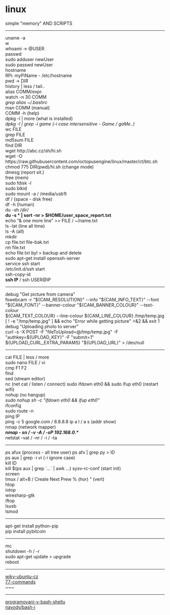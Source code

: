 # linux<br />

simple "memory" AND SCRIPTS<br />
<hr />
uname -a<br />
w<br />
whoami -> @USER<br />
passwd<br />
sudo adduser newUser<br />
sudo passwd newUser<br />
hostname<br />
RPi: myPiName - /etc/hostname<br />
pwd -> DIR<br />
history | less / tail..<br />
alias COMM/expr.<br />
watch -n 30 COMM<br />
<i>grep alias ~/.bashrc</i><br />
man COMM (manual)<br />
COMM -h (help)<br />
dpkg -l | more (what is installed)<br />
<i>dpkg -l | grep -i game (-i case intersensitive - Game / gaMe..)</i><br />
wc FILE<br />
grep FILE<br />
md5sum FILE<br />
find DIR<br />
wget http://abc.cz/sh/hi.sh<br />
wget -O https://raw.githubusercontent.com/octopusengine/linux/master/ct/btc.sh<br />
chmod 775 DIR(pwd)/hi.sh (change mode)<br />
dmesg (report sit.)<br />
free (mem)<br />
sudo fdisk -l<br />
sudo blkid<br />
sudo mount -a / /media/usb1t<br />
df / (space - disk free)<br />
df -h (human)<br />
du -sh /dir/<br />
<b>du -s * | sort -nr > $HOME/user_space_report.txt</b><br />
echo "& one more line" >> FILE / ~/name.txt<br />
ls -lat (line all time)<br />
ls -A (all)<br />
mkdir<br />
cp file.txt file-bak.txt<br />
rm file.txt<br />
echo file.txt byl > backup and delete<br />
sudo apt-get install openssh-server<br />
service ssh start<br />
/etc/init.d/ssh start<br />
ssh-copy-id<br />
<b>ssh IP</b> / ssh USER@IP<br />
<hr />
debug "Get picture from camera"<br />
fswebcam -r "${CAM_RESOLUTION}" --info "${CAM_INFO_TEXT}" --font "${CAM_FONT}" --banner-colour "${CAM_BANNER_COLOUR}" --text-colour<br /> ${CAM_TEXT_COLOUR} --line-colour ${CAM_LINE_COLOUR} /tmp/temp.jpg<br />
[ ! -e "/tmp/temp.jpg" ] && echo "Error while getting picture" >&2 && exit 1<br />
debug "Uploading photo to server"<br />
curl -s -X POST -F "fileToUpload=@/tmp/temp.jpg" -F "authkey=${UPLOAD_KEY}" -F "submit=1" ${UPLOAD_CURL_EXTRA_PARAMS} "${UPLOAD_URL}" > /dev/null
<hr />


cat FILE | less / more<br />
sudo nano FILE / vi<br />
cmp F1 F2<br />
find <br />
sed (stream editor)<br />
nc (net cat / listen / connect)
sudo ifdown eth0 && sudo ifup eth0 (restart wifi)<br />
nohup (no hangup)<br />
<i>sudo nohup sh -c "ifdown eth0 && ifup eth0"</i><br />
ifconfig<br />
sudo route -n<br />
ping IP<br />
ping -c 5 google.com / 8.8.8.8
ip a l / a s (addr show)<br />
nmap (network mapper)<br />
<b><i>nmap - sn / -v -A / -sP 192.168.0.*</i></b><br />
netstat -vat / -nr / -i / -ta<br />
<hr />
ps afux (process - all tree user)
ps afx | grep py > ID<br />
ps aux | grep -i vi (-i ignore case)<br />
kill ID<br />
kill $(ps aux | grep ´...´ | awk ...)
sysv-rc-conf (start init)<br />
screen<br />
tmux / alt+B / Create Next Prew % (hor) " (vert)<br />
htop<br />
iotop<br />
wiresharp-gtk<br />
iftop<br />
lsusb<br />
lsmod<br />
<hr />
apt-get install python-pip<br />
pip install pybitcoin<br / >
<hr />
mc<br />
shutdown -h / -r<br />
sudo apt-get update > upgrade<br />
reboot<br />

<hr />
<a href=http://wiki.ubuntu.cz/z%C3%A1kladn%C3%AD_p%C5%99%C3%ADkazy>wiky-ubuntu-cz</a><br />
<a href=http://searchdatacenter.techtarget.com/tutorial/77-Linux-commands-and-utilities-youll-actually-use>77-commands</a><br />
~~~
<hr />

<a href=http://www.root.cz/clanky/programovani-v-bash-shellu/>programovani-v-bash-shellu</a><br />
<a href=http://www.abclinuxu.cz/clanky/navody/bash-i>navody/bash-i</a><br />

